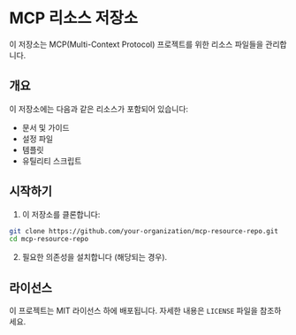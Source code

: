 # MCP 리소스 저장소

이 저장소는 MCP(Multi-Context Protocol) 프로젝트를 위한 리소스 파일들을 관리합니다.

## 개요

이 저장소에는 다음과 같은 리소스가 포함되어 있습니다:
- 문서 및 가이드
- 설정 파일
- 템플릿
- 유틸리티 스크립트

## 시작하기

1. 이 저장소를 클론합니다:
```bash
git clone https://github.com/your-organization/mcp-resource-repo.git
cd mcp-resource-repo
```

2. 필요한 의존성을 설치합니다 (해당되는 경우).


## 라이선스

이 프로젝트는 MIT 라이선스 하에 배포됩니다. 자세한 내용은 `LICENSE` 파일을 참조하세요.

